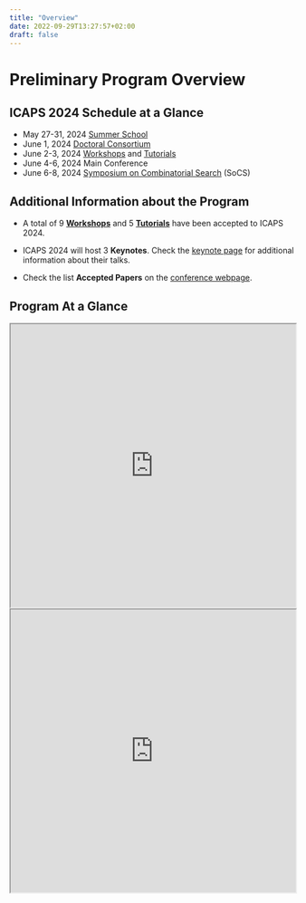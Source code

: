 ```yaml
---
title: "Overview"
date: 2022-09-29T13:27:57+02:00
draft: false
---
```

# Preliminary Program Overview

## ICAPS 2024 Schedule at a Glance

- May 27-31, 2024	[Summer School](https://icaps24.icaps-conference.org/summerschool/)
- June 1, 2024		[Doctoral Consortium](https://icaps24.icaps-conference.org/calls/dc/)
- June 2-3, 2024	[Workshops](https://icaps24.icaps-conference.org/program/ws_overview/) and [Tutorials](https://icaps24.icaps-conference.org/program/tutorial_overview/)
- June 4-6, 2024	Main Conference
- June 6-8, 2024	[Symposium on Combinatorial Search](https://socs24.search-conference.org/) (SoCS)

## Additional Information about the Program

- A total of 9 **[Workshops](https://icaps24.icaps-conference.org/program/ws_overview/)** and 5 **[Tutorials](https://icaps24.icaps-conference.org/program/tutorial_overview/)** have been accepted to ICAPS 2024.

- ICAPS 2024 will host 3 **Keynotes**. Check the [keynote page](https://icaps24.icaps-conference.org/program/keynotes) for additional information about their talks.

- Check the list **Accepted Papers** on the [conference webpage](https://icaps24.icaps-conference.org/program/accepted).

## Program At a Glance

<iframe width="100%" height="500px" src="https://docs.google.com/spreadsheets/d/e/2PACX-1vQ2udM7FF31-ZjUI5nmZdPUzjJXviPlKUMhFeF2ISEiNAKxLxUicfrhkiSY1vTNYyekiL2Q1ULRUt_w/pubhtml?gid=997402546&amp;single=true&amp;widget=false&amp;headers=false&amp;chrome=false"></iframe>

<iframe width="100%" height="500px" src="https://docs.google.com/spreadsheets/d/e/2PACX-1vQ2udM7FF31-ZjUI5nmZdPUzjJXviPlKUMhFeF2ISEiNAKxLxUicfrhkiSY1vTNYyekiL2Q1ULRUt_w/pubhtml?gid=2019537014&amp;single=true&amp;widget=false&amp;headers=false&amp;chrome=false"></iframe>
